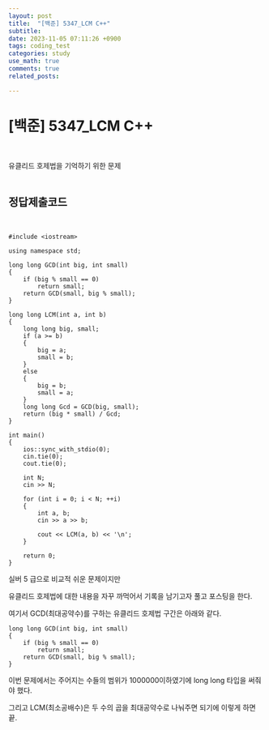 ```yaml
---
layout: post
title:  "[백준] 5347_LCM C++"
subtitle:   
date: 2023-11-05 07:11:26 +0900
tags: coding_test
categories: study
use_math: true
comments: true
related_posts:

---
```


# [백준] 5347_LCM C++<br/>
<br/>

유클리드 호제법을 기억하기 위한 문제<br/>
<br/>

## 정답제출코드<br/>
<br/>

```
#include <iostream>

using namespace std;

long long GCD(int big, int small)
{
    if (big % small == 0)
        return small;
    return GCD(small, big % small);
}

long long LCM(int a, int b)
{
    long long big, small;
    if (a >= b)
    {
        big = a;
        small = b;
    }
    else
    {
        big = b;
        small = a;
    }
    long long Gcd = GCD(big, small);
    return (big * small) / Gcd;
}

int main()
{
    ios::sync_with_stdio(0);
    cin.tie(0);
    cout.tie(0);
    
    int N;
    cin >> N;
    
    for (int i = 0; i < N; ++i)
    {
        int a, b;
        cin >> a >> b;

        cout << LCM(a, b) << '\n';
    }
    
    return 0;
}
```

실버 5 급으로 비교적 쉬운 문제이지만<br/>

유클리드 호제법에 대한 내용을 자꾸 까먹어서 기록을 남기고자 풀고 포스팅을 한다.<br/>

여기서 GCD(최대공약수)를 구하는 유클리드 호제법 구간은 아래와 같다.<br/>

```
long long GCD(int big, int small)
{
    if (big % small == 0)
        return small;
    return GCD(small, big % small);
}
```

이번 문제에서는 주어지는 수들의 범위가 1000000이하였기에 long long 타입을 써줘야 했다.<br/>

그리고 LCM(최소공배수)은 두 수의 곱을 최대공약수로 나눠주면 되기에 이렇게 하면 끝.